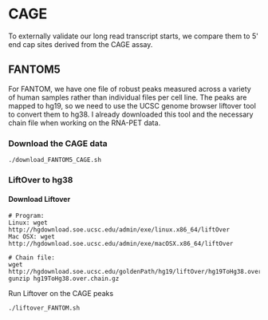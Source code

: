 # CAGE
To externally validate our long read transcript starts, we compare them to 5' end cap sites derived from the CAGE assay.

## FANTOM5
For FANTOM, we have one file of robust peaks measured across a variety of human samples rather than individual files per cell line. The peaks are mapped to hg19, so we need to use the UCSC genome browser liftover tool to convert them to hg38. I already downloaded this tool and the necessary chain file when working on the RNA-PET data.
### Download the CAGE data
```
./download_FANTOM5_CAGE.sh
```
### LiftOver to hg38
#### Download Liftover
```
# Program:
Linux: wget http://hgdownload.soe.ucsc.edu/admin/exe/linux.x86_64/liftOver
Mac OSX: wget http://hgdownload.soe.ucsc.edu/admin/exe/macOSX.x86_64/liftOver

# Chain file:
wget http://hgdownload.soe.ucsc.edu/goldenPath/hg19/liftOver/hg19ToHg38.over.chain.gz
gunzip hg19ToHg38.over.chain.gz
```
Run Liftover on the CAGE peaks
```
./liftover_FANTOM.sh
```
